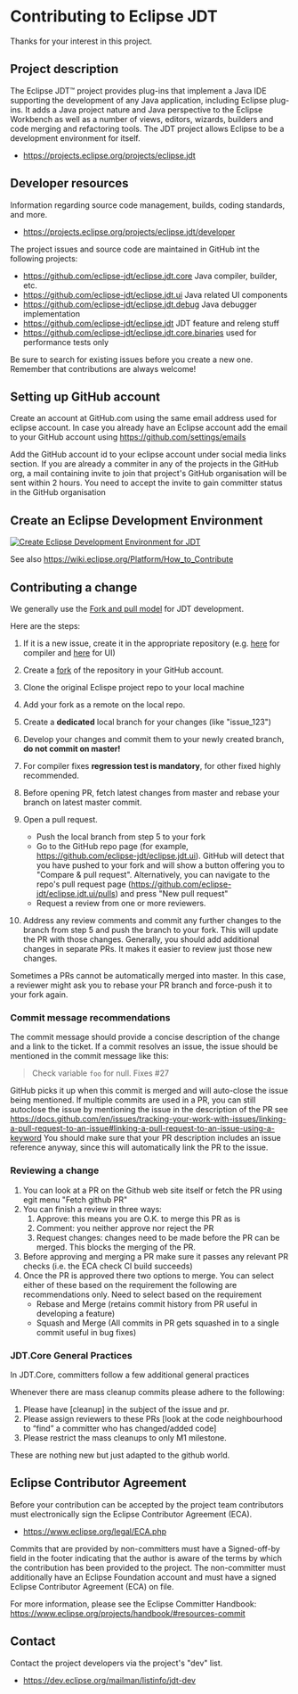 # Contributing to Eclipse JDT

Thanks for your interest in this project.

## Project description

The Eclipse JDT™ project provides plug-ins that implement a Java IDE supporting 
the development of any Java application, including Eclipse plug-ins. It adds a Java 
project nature and Java perspective to the Eclipse Workbench as well as a number of views, 
editors, wizards, builders and code merging and refactoring tools. The JDT project allows 
Eclipse to be a development environment for itself.

* https://projects.eclipse.org/projects/eclipse.jdt

## Developer resources

Information regarding source code management, builds, coding standards, and
more.

* https://projects.eclipse.org/projects/eclipse.jdt/developer

The project issues and source code are maintained in GitHub int the following projects: 
* https://github.com/eclipse-jdt/eclipse.jdt.core Java compiler, builder, etc.
* https://github.com/eclipse-jdt/eclipse.jdt.ui Java related UI components
* https://github.com/eclipse-jdt/eclipse.jdt.debug Java debugger implementation
* https://github.com/eclipse-jdt/eclipse.jdt JDT feature and releng stuff
* https://github.com/eclipse-jdt/eclipse.jdt.core.binaries used for performance tests only


Be sure to search for existing issues before you create a new one. Remember that
contributions are always welcome!

## Setting up GitHub account

Create an account at GitHub.com using the same email address used for eclipse account. 
In case you already have an Eclipse account add the email to your GitHub account using https://github.com/settings/emails

Add the GitHub account id to your eclipse account under social media links section. 
If you are already a commiter in any of the projects in the GitHub org, a mail containing invite to join 
that project's GitHub organisation will be sent within 2 hours. You need to accept the invite 
to gain committer status in the GitHub organisation

## Create an Eclipse Development Environment

[![Create Eclipse Development Environment for JDT](https://download.eclipse.org/oomph/www/setups/svg/JDT.svg)](https://www.eclipse.org/setups/installer/?url=https://raw.githubusercontent.com/eclipse-jdt/eclipse.jdt/master/org.eclipse.jdt.releng/JDTConfiguration.setup&show=true "Click to open Eclipse-Installer Auto Launch or drag onto your running installer's title area")

See also https://wiki.eclipse.org/Platform/How_to_Contribute

## Contributing a change

We generally use the [Fork and pull model](https://docs.github.com/en/pull-requests/collaborating-with-pull-requests/getting-started/about-collaborative-development-models#fork-and-pull-model) for JDT development. 

Here are the steps:

1. If it is a new issue, create it in the appropriate repository (e.g. [here](https://github.com/eclipse-jdt/eclipse.jdt.core/issues) for compiler and [here](https://github.com/eclipse-jdt/eclipse.jdt.ui/issues) for UI)
2. Create a [fork](https://docs.github.com/en/get-started/quickstart/fork-a-repo#forking-a-repository) of the repository in your GitHub account. 
3. Clone the original Eclispe project repo to your local machine
4. Add your fork as a remote on the local repo.
5. Create a **dedicated** local branch for your changes (like "issue_123")
6. Develop your changes and commit them to your newly created branch, **do not commit on master!**
7. For compiler fixes **regression test is mandatory**, for other fixed highly recommended.
8. Before opening PR, fetch latest changes from master and rebase your branch on latest master commit.
9. Open a pull request.  

    * Push the local branch from step 5 to your fork  
    * Go to the GitHub repo page (for example, https://github.com/eclipse-jdt/eclipse.jdt.ui). GitHub will detect that
you have pushed to your fork and will show a button offering you to "Compare & pull request". Alternatively, you 
can navigate to the repo's pull request page (https://github.com/eclipse-jdt/eclipse.jdt.ui/pulls) and 
press "New pull request"  
    * Request a review from one or more reviewers.

10. Address any review comments and commit any further changes to the branch from step 5 and 
push the branch to your fork. This will update the PR with those changes. Generally, you should add 
additional changes in separate PRs. It makes it easier to review just those new changes.

Sometimes a PRs cannot be automatically merged into master. In this case, a reviewer might ask you to rebase your 
PR branch and force-push it to your fork again.

### Commit message recommendations

The commit message should provide a concise description of the change and a link to the ticket. If a commit resolves an issue, 
the issue should be mentioned in the commit message like this:

> Check variable `foo` for null. Fixes \#27
  
GitHub picks it up when this commit is merged and will auto-close the issue being mentioned. If multiple commits are used in a PR, you can still autoclose the issue by mentioning the issue in the description of the PR see https://docs.github.com/en/issues/tracking-your-work-with-issues/linking-a-pull-request-to-an-issue#linking-a-pull-request-to-an-issue-using-a-keyword
You should make sure that your PR description includes an issue reference anyway, since this will automatically link the
PR to the issue.

### Reviewing a change

1. You can look at a PR on the Github web site itself or fetch the PR using egit menu "Fetch github PR"
2. You can finish a review in three ways: 
    1. Approve: this means you are O.K. to merge this PR as is
    2. Comment: you neither approve nor reject the PR
    3. Request changes: changes need to be made before the PR can be merged. This blocks the merging of the PR.
3. Before approving and merging a PR make sure it passes any relevant PR checks (i.e. the ECA check CI build succeeds)
4. Once the PR is approved there two options to merge. You can select either of these based on the requirement the following are recommendations only. Need to select based on the requirement
    * Rebase and Merge (retains commit history from PR useful in developing a feature)
    * Squash and Merge (All commits in PR gets squashed in to a single commit useful in bug fixes)

### JDT.Core General Practices
In JDT.Core, committers follow a few additional general practices
 
Whenever there are mass cleanup commits please adhere to the following:
 
1. Please have [cleanup] in the subject of the issue and pr.
2. Please assign reviewers to these PRs [look at the code neighbourhood to “find” a committer who has changed/added code]
3. Please restrict the mass cleanups to only M1 milestone.
 
These are nothing new but just adapted to the github world.

## Eclipse Contributor Agreement

Before your contribution can be accepted by the project team contributors must
electronically sign the Eclipse Contributor Agreement (ECA).

* https://www.eclipse.org/legal/ECA.php

Commits that are provided by non-committers must have a Signed-off-by field in
the footer indicating that the author is aware of the terms by which the
contribution has been provided to the project. The non-committer must
additionally have an Eclipse Foundation account and must have a signed Eclipse
Contributor Agreement (ECA) on file.

For more information, please see the Eclipse Committer Handbook:
https://www.eclipse.org/projects/handbook/#resources-commit

## Contact

Contact the project developers via the project's "dev" list.

* https://dev.eclipse.org/mailman/listinfo/jdt-dev
